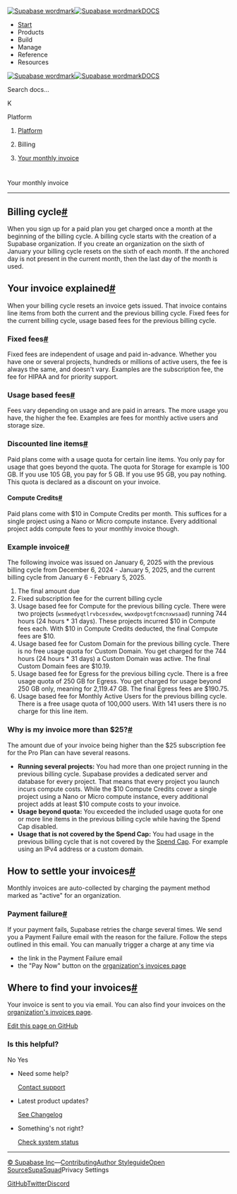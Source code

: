 [![Supabase wordmark](https://supabase.com/docs/_next/image?url=%2Fdocs%2Fsupabase-dark.svg&w=256&q=75&dpl=dpl_5BYG5BkQhU19GEfZfhcgAbeGcRQo)![Supabase wordmark](https://supabase.com/docs/_next/image?url=%2Fdocs%2Fsupabase-light.svg&w=256&q=75&dpl=dpl_5BYG5BkQhU19GEfZfhcgAbeGcRQo)DOCS](https://supabase.com/docs)

-   [Start](https://supabase.com/docs/guides/getting-started)
-   Products
-   Build
-   Manage
-   Reference
-   Resources

[![Supabase wordmark](https://supabase.com/docs/_next/image?url=%2Fdocs%2Fsupabase-dark.svg&w=256&q=75&dpl=dpl_5BYG5BkQhU19GEfZfhcgAbeGcRQo)![Supabase wordmark](https://supabase.com/docs/_next/image?url=%2Fdocs%2Fsupabase-light.svg&w=256&q=75&dpl=dpl_5BYG5BkQhU19GEfZfhcgAbeGcRQo)DOCS](https://supabase.com/docs)

Search docs...

K

Platform

1.  [Platform](https://supabase.com/docs/guides/platform)

3.  Billing

5.  [Your monthly invoice](https://supabase.com/docs/guides/platform/your-monthly-invoice)

# 

Your monthly invoice

* * *

## Billing cycle[#](#billing-cycle)

When you sign up for a paid plan you get charged once a month at the beginning of the billing cycle. A billing cycle starts with the creation of a Supabase organization. If you create an organization on the sixth of January your billing cycle resets on the sixth of each month. If the anchored day is not present in the current month, then the last day of the month is used.

## Your invoice explained[#](#your-invoice-explained)

When your billing cycle resets an invoice gets issued. That invoice contains line items from both the current and the previous billing cycle. Fixed fees for the current billing cycle, usage based fees for the previous billing cycle.

### Fixed fees[#](#fixed-fees)

Fixed fees are independent of usage and paid in-advance. Whether you have one or several projects, hundreds or millions of active users, the fee is always the same, and doesn't vary. Examples are the subscription fee, the fee for HIPAA and for priority support.

### Usage based fees[#](#usage-based-fees)

Fees vary depending on usage and are paid in arrears. The more usage you have, the higher the fee. Examples are fees for monthly active users and storage size.

### Discounted line items[#](#discounted-line-items)

Paid plans come with a usage quota for certain line items. You only pay for usage that goes beyond the quota. The quota for Storage for example is 100 GB. If you use 105 GB, you pay for 5 GB. If you use 95 GB, you pay nothing. This quota is declared as a discount on your invoice.

#### Compute Credits[#](#compute-credits)

Paid plans come with $10 in Compute Credits per month. This suffices for a single project using a Nano or Micro compute instance. Every additional project adds compute fees to your monthly invoice though.

### Example invoice[#](#example-invoice)

The following invoice was issued on January 6, 2025 with the previous billing cycle from December 6, 2024 - January 5, 2025, and the current billing cycle from January 6 - February 5, 2025.

1.  The final amount due
2.  Fixed subscription fee for the current billing cycle
3.  Usage based fee for Compute for the previous billing cycle. There were two projects (`wsmmedyqtlrvbcesxdew`, `wwxdpovgtfcmcnxwsaad`) running 744 hours (24 hours \* 31 days). These projects incurred $10 in Compute fees each. With $10 in Compute Credits deducted, the final Compute fees are $10.
4.  Usage based fee for Custom Domain for the previous billing cycle. There is no free usage quota for Custom Domain. You get charged for the 744 hours (24 hours \* 31 days) a Custom Domain was active. The final Custom Domain fees are $10.19.
5.  Usage based fee for Egress for the previous billing cycle. There is a free usage quota of 250 GB for Egress. You get charged for usage beyond 250 GB only, meaning for 2,119.47 GB. The final Egress fees are $190.75.
6.  Usage based fee for Monthly Active Users for the previous billing cycle. There is a free usage quota of 100,000 users. With 141 users there is no charge for this line item.

### Why is my invoice more than $25?[#](#why-is-my-invoice-more-than-25)

The amount due of your invoice being higher than the $25 subscription fee for the Pro Plan can have several reasons.

-   **Running several projects:** You had more than one project running in the previous billing cycle. Supabase provides a dedicated server and database for every project. That means that every project you launch incurs compute costs. While the $10 Compute Credits cover a single project using a Nano or Micro compute instance, every additional project adds at least $10 compute costs to your invoice.
-   **Usage beyond quota:** You exceeded the included usage quota for one or more line items in the previous billing cycle while having the Spend Cap disabled.
-   **Usage that is not covered by the Spend Cap:** You had usage in the previous billing cycle that is not covered by the [Spend Cap](https://supabase.com/docs/guides/platform/cost-control#spend-cap). For example using an IPv4 address or a custom domain.

## How to settle your invoices[#](#how-to-settle-your-invoices)

Monthly invoices are auto-collected by charging the payment method marked as "active" for an organization.

### Payment failure[#](#payment-failure)

If your payment fails, Supabase retries the charge several times. We send you a Payment Failure email with the reason for the failure. Follow the steps outlined in this email. You can manually trigger a charge at any time via

-   the link in the Payment Failure email
-   the "Pay Now" button on the [organization's invoices page](https://supabase.com/dashboard/org/_/invoices)

## Where to find your invoices[#](#where-to-find-your-invoices)

Your invoice is sent to you via email. You can also find your invoices on the [organization's invoices page](https://supabase.com/dashboard/org/_/invoices).

[Edit this page on GitHub](https://github.com/supabase/supabase/blob/master/apps/docs/content/guides/platform/your-monthly-invoice.mdx)

### Is this helpful?

No Yes

-   Need some help?
    
    [Contact support](https://supabase.com/support)
-   Latest product updates?
    
    [See Changelog](https://supabase.com/changelog)
-   Something's not right?
    
    [Check system status](https://status.supabase.com/)

* * *

[© Supabase Inc](https://supabase.com/)—[Contributing](https://github.com/supabase/supabase/blob/master/apps/docs/DEVELOPERS.md)[Author Styleguide](https://github.com/supabase/supabase/blob/master/apps/docs/CONTRIBUTING.md)[Open Source](https://supabase.com/open-source)[SupaSquad](https://supabase.com/supasquad)Privacy Settings

[GitHub](https://github.com/supabase/supabase)[Twitter](https://twitter.com/supabase)[Discord](https://discord.supabase.com/)